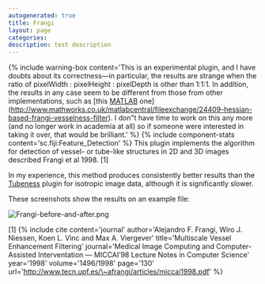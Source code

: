 ```yaml
---
autogenerated: true
title: Frangi
layout: page
categories: 
description: test description
---
```


{% include warning-box content='This is an experimental plugin, and I have doubts about its correctness—in particular, the results are strange when the ratio of pixelWidth : pixelHeight : pixelDepth is other than 1:1:1. In addition, the results in any case seem to be different from those from other implementations, such as [this [MATLAB](MATLAB) one](http://www.mathworks.co.uk/matlabcentral/fileexchange/24409-hessian-based-frangi-vesselness-filter). I don"t have time to work on this any more (and no longer work in academia at all) so if someone were interested in taking it over, that would be brilliant.' %} {% include component-stats content='sc.fiji:Feature\_Detection' %} This plugin implements the algorithm for detection of vessel- or tube-like structures in 2D and 3D images described Frangi et al 1998. [1]

In my experience, this method produces consistently better results than the [Tubeness](/plugins/tubeness) plugin for isotropic image data, although it is significantly slower.

These screenshots show the results on an example file:

![](/media/Frangi-before-and-after.png "Frangi-before-and-after.png")

<references/>

[1] {% include cite content='journal' author='Alejandro F. Frangi, Wiro J. Niessen, Koen L. Vinc and Max A. Viergever' title='Multiscale Vessel Enhancement Filtering' journal='Medical Image Computing and Computer-Assisted Interventation — MICCAI’98 Lecture Notes in Computer Science' year='1998' volume='1496/1998' page='130' url='http://www.tecn.upf.es/\~afrangi/articles/miccai1998.pdf' %}
